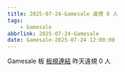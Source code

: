 ```yaml
---
title: 2025-07-24-Gamesale 違規 0 人
tags:
    - Gamesale
abbrlink: 2025-07-24-Gamesale
date: Gamesale-2025-07-24 12:00:00
---
```

Gamesale 板 [板規連結](https://www.ptt.cc/bbs/Gossiping/M.1637425085.A.07D.html)
昨天違規 0 人
